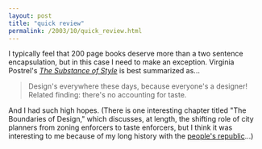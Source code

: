 ```yaml
---
layout: post
title: "quick review"
permalink: /2003/10/quick_review.html
---
```


<p>I typically feel that 200 page books deserve more than a two sentence encapsulation, but in this case I need to make an exception.  Virginia Postrel's <a href="http://dynamist.com/tsos/index.html"><i>The Substance of Style</i></a> is best summarized as...</p>

<blockquote>Design's everywhere these days, because everyone's a designer!  Related finding:  there's no accounting for taste.</blockquote>

<p>And I had such high hopes.  (There is one interesting chapter titled "The Boundaries of Design," which discusses, at length, the shifting role of city planners from zoning enforcers to taste enforcers, but I think it was interesting to me because of my long history with the <a href="http://www.ci.berkeley.ca.us/">people's republic</a>...)</p>


